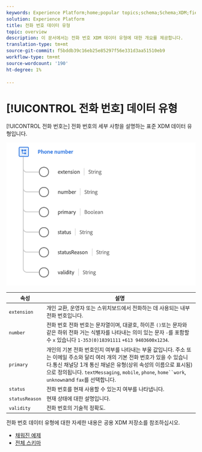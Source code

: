 ```yaml
---
keywords: Experience Platform;home;popular topics;schema;Schema;XDM;fields;schemas;Schemas;phoneNumber;xdm:phoneNumber;datatype;data-type;data type;
solution: Experience Platform
title: 전화 번호 데이터 유형
topic: overview
description: 이 문서에서는 전화 번호 XDM 데이터 유형에 대한 개요를 제공합니다.
translation-type: tm+mt
source-git-commit: f5bddb39c16eb25e85297f56e331d3aa51510eb9
workflow-type: tm+mt
source-wordcount: '190'
ht-degree: 1%

---
```



# [!UICONTROL 전화 번호] 데이터 유형

[!UICONTROL 전화 번호는] 전화 번호의 세부 사항을 설명하는 표준 XDM 데이터 유형입니다.

<img src="../images/data-types/phone-number.png" width="600" /><br />

| 속성 | 설명 |
| --- | --- |
| `extension` | 개인 교환, 운영자 또는 스위치보드에서 전화하는 데 사용되는 내부 전화 번호입니다. |
| `number` | 전화 번호 전화 번호는 문자열이며, 대괄호, 하이픈 `()`또는 문자와 같은 하위 전화 거는 식별자를 나타내는 의미 있는 문자 `-`를 포함할 수 `x` 있습니다 `1-353(0)18391111` `+613 9403600x1234`. |
| `primary` | 개인의 기본 전화 번호인지 여부를 나타내는 부울 값입니다. 주소 또는 이메일 주소와 달리 여러 개의 기본 전화 번호가 있을 수 있습니다.통신 채널당 1개 통신 채널은 유형(상위 속성의 이름으로 표시됨)으로 정의됩니다. `textMessaging`, `mobile`, `phone`, `home``work`, `unknown`and `fax`를 선택합니다. |
| `status` | 전화 번호를 현재 사용할 수 있는지 여부를 나타냅니다. |
| `statusReason` | 현재 상태에 대한 설명입니다. |
| `validity` | 전화 번호의 기술적 정확도. |

전화 번호 데이터 유형에 대한 자세한 내용은 공용 XDM 저장소를 참조하십시오.

* [채워진 예제](https://github.com/adobe/xdm/blob/master/components/datatypes/phonenumber.example.1.json)
* [전체 스키마](https://github.com/adobe/xdm/blob/master/components/datatypes/phonenumber.schema.json)